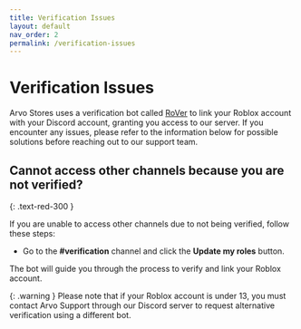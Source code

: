 ```yaml
---
title: Verification Issues
layout: default
nav_order: 2
permalink: /verification-issues
---
```


# Verification Issues
Arvo Stores uses a verification bot called [RoVer](https://rover.link) to link your Roblox account with your Discord account, granting you access to our server. If you encounter any issues, please refer to the information below for possible solutions before reaching out to our support team.

## Cannot access other channels because you are not verified?
{: .text-red-300 }

If you are unable to access other channels due to not being verified, follow these steps:  

* Go to the **#verification** channel and click the **Update my roles** button.  

The bot will guide you through the process to verify and link your Roblox account.

{: .warning }
Please note that if your Roblox account is under 13, you must contact Arvo Support through our Discord server to request alternative verification using a different bot.


